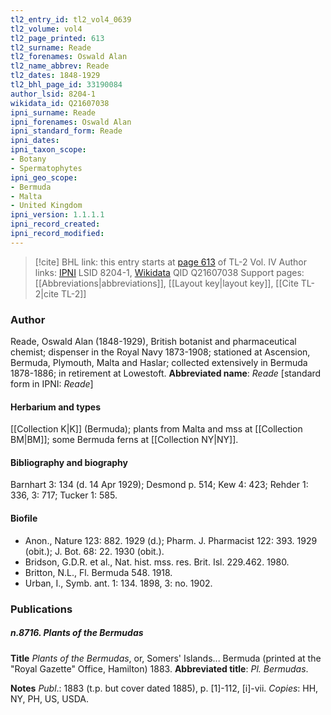 ```yaml
---
tl2_entry_id: tl2_vol4_0639
tl2_volume: vol4
tl2_page_printed: 613
tl2_surname: Reade
tl2_forenames: Oswald Alan
tl2_name_abbrev: Reade
tl2_dates: 1848-1929
tl2_bhl_page_id: 33190084
author_lsid: 8204-1
wikidata_id: Q21607038
ipni_surname: Reade
ipni_forenames: Oswald Alan
ipni_standard_form: Reade
ipni_dates: 
ipni_taxon_scope: 
- Botany
- Spermatophytes
ipni_geo_scope: 
- Bermuda
- Malta
- United Kingdom
ipni_version: 1.1.1.1
ipni_record_created: 
ipni_record_modified:
---
```


> [!cite] BHL link: this entry starts at [page 613](https://www.biodiversitylibrary.org/page/33190084) of TL-2 Vol. IV
> Author links: [IPNI](https://www.ipni.org/a/8204-1) LSID 8204-1, [Wikidata](https://www.wikidata.org/wiki/Q21607038) QID Q21607038
> Support pages: [[Abbreviations|abbreviations]], [[Layout key|layout key]], [[Cite TL-2|cite TL-2]]

### Author

Reade, Oswald Alan (1848-1929), British botanist and pharmaceutical chemist; dispenser in the Royal Navy 1873-1908; stationed at Ascension, Bermuda, Plymouth, Malta and Haslar; collected extensively in Bermuda 1878-1886; in retirement at Lowestoft. 
**Abbreviated name**: *Reade* \[standard form in IPNI: *Reade*\]

#### Herbarium and types

[[Collection K|K]] (Bermuda); plants from Malta and mss at [[Collection BM|BM]]; some Bermuda ferns at [[Collection NY|NY]].

#### Bibliography and biography

Barnhart 3: 134 (d. 14 Apr 1929); Desmond p. 514; Kew 4: 423; Rehder 1: 336, 3: 717; Tucker 1: 585.

#### Biofile

- Anon., Nature 123: 882. 1929 (d.); Pharm. J. Pharmacist 122: 393. 1929 (obit.); J. Bot. 68: 22. 1930 (obit.).
- Bridson, G.D.R. et al., Nat. hist. mss. res. Brit. Isl. 229.462. 1980.
- Britton, N.L., Fl. Bermuda 548. 1918.
- Urban, I., Symb. ant. 1: 134. 1898, 3: no. 1902.

### Publications

##### n.8716. Plants of the Bermudas

**Title**
*Plants of the Bermudas*, or, Somers' Islands... Bermuda (printed at the "Royal Gazette" Office, Hamilton) 1883.
**Abbreviated title**: *Pl. Bermudas*.

**Notes**
*Publ*.: 1883 (t.p. but cover dated 1885), p. \[1\]-112, \[i\]-vii. *Copies*: HH, NY, PH, US, USDA.

